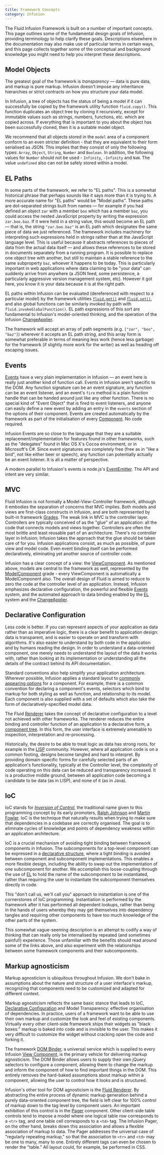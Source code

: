 ```yaml
---
title: Framework Concepts
category: Infusion
---
```


The Fluid Infusion Framework is built on a number of important concepts. This page outlines some of the fundamental
design goals of Infusion, providing terminology to help clarify these goals. Descriptions elsewhere in the documentation
may also make use of particular terms in certain ways, and this page collects together some of the conceptual and
background knowledge you might need to help you interpret these descriptions.

## Model Objects

The greatest goal of the framework is *transparency* &#8212; data is pure data, and markup is pure markup. Infusion
doesn't impose any inheritance hierarchies or strict contracts on how you structure your data model.

In Infusion, a tree of objects has the status of being a model if it can successfully be copied by the framework utility
function `fluid.copy()`. This function duplicates an object tree by cloning it recursively, except for immutable values
such as strings, numbers, functions, etc. which are copied across. If everything that is important to you about the
object has been successfully cloned, then it is a suitable model object.

We recommend that all objects stored in the `model` area of a component conform to an even stricter definition - that
they are equivalent to their form serialised as JSON. This implies that they consist of only the following types:
`Array`, `Object`, `String`, `Number` and `Boolean`. In addition, the following values for `Number` should not be used -
`Infinity`, `-Infinity` and `NaN`. The value `undefined` also can not be safely stored within a model.

## EL Paths

In some parts of the framework, we refer to "EL paths". This is a somewhat historical phrase that perhaps sounds like it
says more than it is trying to. A more accurate name for "EL paths" would be "Model paths". These paths are
dot-separated strings built from names &#8212; for example if you had defined an object `zar` with a member `boo` which
has a member `baz`, you could access the nested JavaScript property by writing the expression `zar.boo.baz`. If it were
held in a string value, this would become an EL path &#8212; that is, the string `"zar.boo.baz"` is an EL path which
designates the same piece of data we just referenced. The framework includes machinery for interpreting such expressions
held in strings rather than at the JavaScript language level. This is useful because it abstracts references to pieces
of data from the actual data itself &#8212; and allows these references to be stored in documents separately from a
running program. It is possible to replace one object tree with another, but still to maintain a stable reference to the
same subproperty `baz`, whoever it happens to be today. This is particularly important in web applications where data
claiming to be "your data" can suddenly arrive from anywhere (a JSON feed, some persistence, a particularly aggressive
version management system, etc). However it got here, you know it is your data because it is at the right path.

EL paths within Infusion can be evaluated (dereferenced with respect to a particular model) by the framework utilities
[`fluid.get()`](CoreAPI.md#fluidgetmodel-path) and [`fluid.set()`](CoreAPI.md#fluidsetmodel-path-newvalue), and also
global functions can be similarly invoked by path with `fluid.invokeGlobalFunction()`. EL path expressions of this sort
are fundamental to Infusion's model-oriented thinking, and the operation of the Infusion
[ChangeApplier](ChangeApplier.md).

The framework will accept an array of path segments (e.g. `["zar", "boo", "baz"]`) wherever it accepts an EL path
string, and this array form is somewhat preferable in terms of meaning less work (hence less garbage) for the framework
(if slightly more work for the writer) as well as heading off escaping issues.

## Events

[Events](InfusionEventSystem.md) have a very plain implementation in Infusion &#8212; an event here is really just
another kind of function call. Events in Infusion aren't specific to the DOM. Any function signature can be an event
signature, any function can be an event listener, and an event's `fire` method is a plain function handle that can be
handed around just like any other function. There is no special kind of "Event Object" that is fired to event listeners,
and anyone can easily define a new event by adding an entry in the `events` section of the options of their component.
Events are created automatically by the framework as part of the initialisation of every
[Component](tutorial-gettingStartedWithInfusion/BasicComponentCreation-Components.md). No code required.

Infusion Events are so close to the language that they are a suitable replacement/implementation for features found in
other frameworks, such as the "delegates" found in Mac OS X's Cocoa environment, or in Microsoft's C#. Since event
signatures are completely free (free as in "like a bird", not like either beer or speech), any function can potentially
actually be an event listener. It is all a matter of perspective.

A modern parallel to Infusion's events is node.js's [EventEmitter](https://nodejs.org/api/events.html). The API and
intent are very similar.

## MVC

Fluid Infusion is not formally a Model-View-Controller framework, although it embodies the separation of concerns that
MVC implies. Both models and views are first-class constructs in Infusion, and are both represented by built-in
framework [Grades](ComponentGrades.md). The weak link in MVC is the controller layer. Controllers are typically
conceived of as the "glue" of an application: all the code that connects models and views together. Controllers are
often the most brittle and least reusable part of an architecture. There's no controller layer in Infusion; Infusion
takes the approach that the glue should be taken care of for you. Infusion applications consist, as much as possible, of
pure view and model code. Even event binding itself can be performed declaratively, eliminating yet another source of
controller code.

Infusion has a clear concept of a view: the [ViewComponent](tutorial-gettingStartedWithInfusion/ViewComponents.md). As
mentioned above, models are central to the framework as well, represented by the
[ModelComponent](tutorial-gettingStartedWithInfusion/ModelComponents.md) grade - every ViewComponent is automatically a
ModelComponent also. The overall design of Fluid is aimed to reduce to zero the code at the controller level of an
application. Instead, Infusion emphasizes declarative configuration, the powerful and flexible
[Events](InfusionEventSystem.md) system, and the automated approach to data binding enabled by the [EL](#el-paths)
system and the [ChangeApplier](ChangeApplier.md).

## Declarative Configuration

Less code is better. If you can represent aspects of your application as data rather than as imperative logic, there is
a clear benefit to application design: data is transparent, and is easier to operate on and transform with algorithms.
It's also easier to understand by both code in the application and by humans reading the design. In order to understand
a data-oriented component, one merely needs to understand the layout of the data it works with, rather than looking at
its implementation or understanding all the details of the contract behind its API documentation.

Standard conventions also help simplify your application architecture. Wherever possible, Infusion applies a standard
layout to [commonly appearing options](ComponentConfigurationOptions.md) for a component. For example, there is a common
convention for declaring a component's events, selectors which bind to markup for both styling as well as function, and
relationship to its model. Each component is also supplied with a set of defaults which also take the form of
declaratively-specified model data.

The Fluid [Renderer](Renderer.md) takes the concept of declarative configuration to a level not achieved with other
frameworks. The renderer reduces the entire binding and controller function of an application to a declarative form, a
[component tree](RendererComponentTrees.md). In this form, the user interface is extremely amenable to inspection,
interpretation and re-processing.

Historically, the desire to be able to treat logic as data has strong roots, for example in the
[LISP](http://en.wikipedia.org/wiki/Lisp_programming_language) community. However, where all application code is on a
common footing, designs become tangled and hard to interpret. By providing domain-specific forms for carefully selected
parts of an application's functionality, typically at the Controller level, the complexity of code operating on this
data can be reduced and transparency increased. It is a productive middle ground, between all application code becoming
a candidate to be data (as in LISP), and none of it (as in Java).

## IoC

IoC stands for [*Inversion of Control*](http://en.wikipedia.org/wiki/Inversion_of_control), the traditional name given
to this programming concept by its early promoters, [Ralph Johnson](http://www.laputan.org/drc/drc.html) and [Martin
Fowler](http://martinfowler.com/bliki/InversionOfControl.html). IoC is the technique that naturally results when trying
to make sure that dependencies in a codebase are correctly organised. The goal is to eliminate cycles of knowledge and
points of dependency weakness within an application architecture.

IoC is a crucial mechanism of avoiding tight binding between framework components in Infusion. The subcomponents for a
top-level component can be expressed in a [declarative structure](#declarative-configuration), where a tight binding is
avoided between component and subcomponent implementations. This enables a more flexible design, including the ability
to swap out the implementation of one subcomponent for another. We accomplish this loose-coupling through the use of
[EL](#el-paths) to hold the name of the subcomponent to be instantiated, rather than requiring the user to instantiate
the subcomponent themselves directly in code.

This "don't call us, we'll call you" approach to instantiation is one of the cornerstones of IoC programming.
Instantiation is performed by the framework after it has performed all dependent lookups, rather than being in the hands
of users whereby they may get themselves into dependency tangles and requiring other components to have too much
knowledge of the other parts of the system.

This somewhat vague-seeming description is an attempt to codify a way of thinking that can really only be internalised
by repeated (and sometimes painful!) experience. Those unfamiliar with the benefits should read around some of the links
above, and also experiment with the relationships between some framework components and their subcomponents.

## Markup agnosticism

Markup agnosticism is ubiquitous throughout Infusion. We don't bake in assumptions about the nature and structure of a
user interface's markup, recognizing that components need to be customized and adapted for different context.

Markup agnosticism reflects the same basic stance that leads to IoC, [Declarative
Configuration](#declarative-configuration) and Model Transparency: effective organisation of dependencies. In practice,
users of a framework want to be able to use their own markup and customize the look and feel of existing components.
Virtually every other client-side framework ships their widgets as "black boxes:" markup is baked into code and is
invisible to the user. This makes it very difficult to customize the widget without cracking open the code and forking
it.

The framework [DOM Binder](DOMBinder.md), a universal service which is supplied to every Infusion [View
Component](ComponentConfigurationOptions.md#view-components), is the primary vehicle for delivering markup agnosticism.
The DOM Binder allows users to supply their own jQuery selectors to configure a component, allowing them to change the
markup and inform the component of how to find important things in the DOM. This entirely removes the hard-baked
assumptions about markup within a component, allowing the user to control how it looks and is structured.

Infusion's other tool for DOM agnosticism is the [Fluid Renderer](Renderer.md). By abstracting the entire process of
dynamic markup generation behind a purely data-oriented component tree, the field is left clear for 100% control of
markup down to the tag level by component users. An important exhibition of this control is in the
[Pager](to-do/Pager.md) component. Other client-side table controls tend to impose a model where one logical table row
corresponds to a `<tr>` tag, and one table cell corresponds to a `<td>` tag. The Infusion Pager, on the other hand,
breaks down this association and allows a flexible association of markup to data. The Pager addresses the universal case
of "regularly repeating markup," so that the association to `<tr>` and `<td>` may be one to many, many to one. Entirely
different tags can even be chosen to render the "table." All layout could, for example, be performed in CSS.
